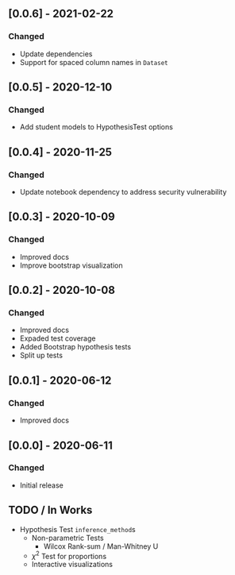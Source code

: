 ## [0.0.6] - 2021-02-22
### Changed
- Update dependencies
- Support for spaced column names in `Dataset`

## [0.0.5] - 2020-12-10
### Changed
- Add student models to HypothesisTest options

## [0.0.4] - 2020-11-25
### Changed
- Update notebook dependency to address security vulnerability


## [0.0.3] - 2020-10-09
### Changed
- Improved docs
- Improve bootstrap visualization

## [0.0.2] - 2020-10-08
### Changed
- Improved docs
- Expaded test coverage
- Added Bootstrap hypothesis tests
- Split up tests

## [0.0.1] - 2020-06-12
### Changed
- Improved docs

## [0.0.0] - 2020-06-11
### Changed
- Initial release

## TODO / In Works
- Hypothesis Test `inference_method`s
    + Non-parametric Tests
        * Wilcox Rank-sum / Man-Whitney U
    + $\chi^2$ Test for proportions
    + Interactive visualizations
